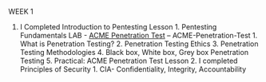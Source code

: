 WEEK 1
1. I Completed Introduction to Pentesting
    Lesson 1. Pentesting Fundamentals
        LAB - [ACME Penetration Test](./labs/ACME-Penetration-Test.md) – ACME-Penetration-Test
        1. What is Penetration Testing?
        2. Penetration Testing Ethics
        3. Penetration Testing Methodologies
        4. Black box, White box, Grey box Penetration Testing
        5. Practical: ACME Penetration Test
    Lesson 2. I completed Principles of Security
        1. CIA- Confidentiality, Integrity, Accountability

